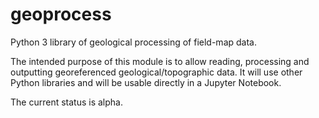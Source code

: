 # geoprocess

Python 3 library of geological processing of field-map data.

The intended purpose of this module is to allow reading, processing and outputting georeferenced geological/topographic data.
It will use other Python libraries and will be usable directly in a Jupyter Notebook.

The current status is alpha.

